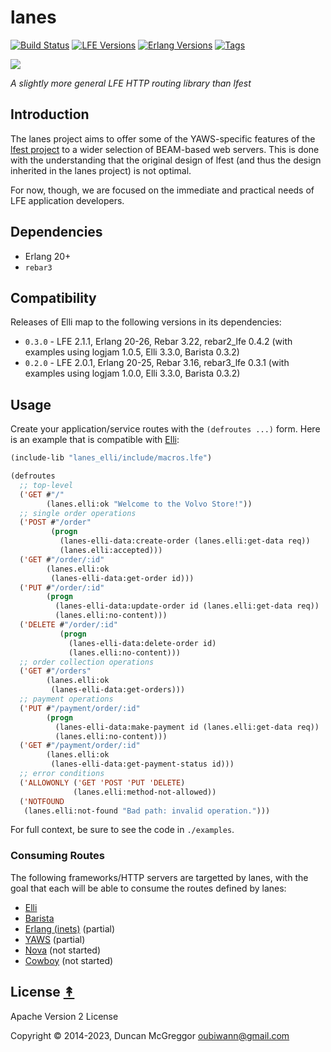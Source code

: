 # lanes

[![Build Status][gh-actions-badge]][gh-actions]
[![LFE Versions][lfe badge]][lfe]
[![Erlang Versions][erlang badge]][versions]
[![Tags][github tags badge]][github tags]

[![][logo]][logo-large]

*A slightly more general LFE HTTP routing library than lfest*

## Introduction

The lanes project aims to offer some of the YAWS-specific features of the [lfest project](https://github.com/lfex/lfest) to a wider selection of BEAM-based web servers. This is done with the understanding that the original design of lfest (and thus the design inherited in the lanes project) is not optimal.

For now, though, we are focused on the immediate and practical needs of LFE application developers.

## Dependencies

* Erlang 20+
* `rebar3`

## Compatibility

Releases of Elli map to the following versions in its dependencies:

* `0.3.0` - LFE 2.1.1, Erlang 20-26, Rebar 3.22, rebar2_lfe 0.4.2 (with examples using logjam 1.0.5, Elli 3.3.0, Barista 0.3.2)
* `0.2.0` - LFE 2.0.1, Erlang 20-25, Rebar 3.16, rebar3_lfe 0.3.1 (with examples using logjam 1.0.0, Elli 3.3.0, Barista 0.3.2)

## Usage

Create your application/service routes with the `(defroutes ...)` form.
Here is an example that is compatible with [Elli](https://github.com/elli-lib/elli):

```cl
(include-lib "lanes_elli/include/macros.lfe")

(defroutes
  ;; top-level
  ('GET #"/"
        (lanes.elli:ok "Welcome to the Volvo Store!"))
  ;; single order operations
  ('POST #"/order"
         (progn
           (lanes-elli-data:create-order (lanes.elli:get-data req))
           (lanes.elli:accepted)))
  ('GET #"/order/:id"
        (lanes.elli:ok
         (lanes-elli-data:get-order id)))
  ('PUT #"/order/:id"
        (progn
          (lanes-elli-data:update-order id (lanes.elli:get-data req))
          (lanes.elli:no-content)))
  ('DELETE #"/order/:id"
           (progn
             (lanes-elli-data:delete-order id)
             (lanes.elli:no-content)))
  ;; order collection operations
  ('GET #"/orders"
        (lanes.elli:ok
         (lanes-elli-data:get-orders)))
  ;; payment operations
  ('PUT #"/payment/order/:id"
        (progn
          (lanes-elli-data:make-payment id (lanes.elli:get-data req))
          (lanes.elli:no-content)))
  ('GET #"/payment/order/:id"
        (lanes.elli:ok
         (lanes-elli-data:get-payment-status id)))
  ;; error conditions
  ('ALLOWONLY ('GET 'POST 'PUT 'DELETE)
              (lanes.elli:method-not-allowed))
  ('NOTFOUND
   (lanes.elli:not-found "Bad path: invalid operation.")))
```

For full context, be sure to see the code in `./examples`.

### Consuming Routes

The following frameworks/HTTP servers are targetted by lanes, with the goal that each will be able to consume the routes defined by lanes:

* [Elli](./docs/src/elli.md)
* [Barista](./docs/src/barista.md)
* [Erlang (inets)](./docs/src/inets.md) (partial)
* [YAWS](./docs/src/yaws.md) (partial)
* [Nova](./docs/src/nova.md) (not started)
* [Cowboy](./docs/src/cowboy.md) (not started)

## License [&#x219F;](#contents)

Apache Version 2 License

Copyright © 2014-2023, Duncan McGreggor <oubiwann@gmail.com>

[//]: ---Named-Links---

[logo]: priv/images/logo.jpg
[logo-large]: priv/images/logo-large.jpg
[gh-actions-badge]: https://github.com/lfex/lanes/workflows/ci%2Fcd/badge.svg
[gh-actions]: https://github.com/lfex/lanes/actions
[lfe]: https://github.com/lfe/lfe
[lfe badge]: https://img.shields.io/badge/lfe-2.0-blue.svg
[erlang badge]: https://img.shields.io/badge/erlang-201%20to%2025-blue.svg
[versions]: https://github.com/lfex/lanes/blob/master/.github/workflows/cicd.yml
[github tags]: https://github.com/lfex/lanes/tags
[github tags badge]: https://img.shields.io/github/tag/lfex/lanes.svg
